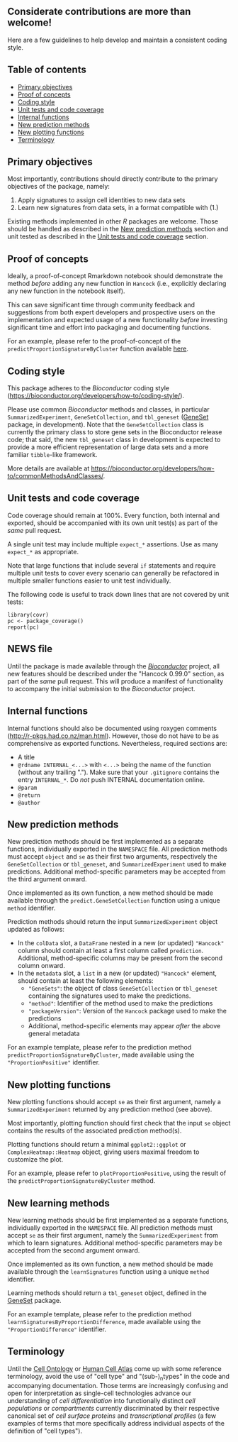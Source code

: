 
## Considerate contributions are more than welcome!

Here are a few guidelines to help develop and maintain a consistent coding style.

## Table of contents

* [Primary objectives](#primary-objectives)
* [Proof of concepts](#proof-of-concepts)
* [Coding style](#coding-style)
* [Unit tests and code coverage](#unit-tests-and-code-coverage)
* [Internal functions](#internal-functions)
* [New prediction methods](#new-prediction-methods)
* [New plotting functions](#new-plotting-functions)
* [Terminology](#terminology)

## Primary objectives

Most importantly, contributions should directly contribute to the primary objectives of the package, namely:

1. Apply signatures to assign cell identities to new data sets
2. Learn new signatures from data sets, in a format compatible with (1.)

Existing methods implemented in other _R_ packages are welcome.
Those should be handled as described in the [New prediction methods](#new-prediction-methods) section and unit tested as described in the [Unit tests and code coverage](#unit-tests-and-code-coverage) section.

## Proof of concepts

Ideally, a proof-of-concept Rmarkdown notebook should demonstrate the method _before_ adding any new function in `Hancock` (i.e., explicitly declaring any new function in the notebook itself).

This can save significant time through community feedback and suggestions from both expert developers and prospective users on the implementation and expected usage of a new functionality _before_ investing significant time and effort into packaging and documenting functions.

For an example, please refer to the proof-of-concept of the `predictProportionSignatureByCluster` function available [here](https://github.com/kevinrue/Hancock2018/blob/3e065aca67071338b1fcf496790da239ace5425c/1-proportion_signature.Rmd).


## Coding style

This package adheres to the _Bioconductor_ coding style (https://bioconductor.org/developers/how-to/coding-style/).

Please use common _Bioconductor_ methods and classes, in particular `SummarizedExperiment`, `GeneSetCollection`, and `tbl_geneset` ([GeneSet](https://github.com/Kayla-Morrell/GeneSet) package, in development).
Note that the `GeneSetCollection` class is currently the primary class to store gene sets in the Bioconductor release code; that said, the new `tbl_geneset` class in development is expected to provide a more efficient representation of large data sets and a more familiar `tibble`-like framework.

More details are available at https://bioconductor.org/developers/how-to/commonMethodsAndClasses/.

## Unit tests and code coverage

Code coverage should remain at 100%.
Every function, both internal and exported, should be accompanied with its own unit test(s) as part of the _same_ pull request.

A single unit test may include multiple `expect_*` assertions. Use as many `expect_*` as appropriate.

Note that large functions that include several `if` statements and require multiple unit tests to cover every scenario can generally be refactored in multiple smaller functions easier to unit test individually.

The following code is useful to track down lines that are not covered by unit tests:

```
library(covr)
pc <- package_coverage()
report(pc)
```

## NEWS file

Until the package is made available through the [_Bioconductor_](https://bioconductor.org) project, all new features should be described under the "Hancock 0.99.0" section, as part of the _same_ pull request.
This will produce a manifest of functionality to accompany the initial submission to the _Bioconductor_ project.

## Internal functions

Internal functions should also be documented using roxygen comments (http://r-pkgs.had.co.nz/man.html).
However, those do not have to be as comprehensive as exported functions.
Nevertheless, required sections are:

- A title
- `@rdname INTERNAL_<...>` with `<...>` being the name of the function (without any trailing ".").
    Make sure that your `.gitignore` contains the entry `INTERNAL_*`. Do _not_ push INTERNAL documentation online.
- `@param`
- `@return`
- `@author`

## New prediction methods

New prediction methods should be first implemented as a separate functions, individually exported in the `NAMESPACE` file.
All prediction methods must accept `object` and `se` as their first two arguments, respectively the `GeneSetCollection` or `tbl_geneset`, and `SummarizedExperiment` used to make predictions.
Additional method-specific parameters may be accepted from the third argument onward.

Once implemented as its own function, a new method should be made available through the `predict.GeneSetCollection` function using a unique `method` identifier.

Prediction methods should return the input `SummarizedExperiment` object updated as follows:

- In the `colData` slot, a `DataFrame` nested in a new (or updated) `"Hancock"` column should contain at least a first column called `prediction`. Additional, method-specific columns may be present from the second column onward.
- In the `metadata` slot, a `list` in a new (or updated) `"Hancock"` element, should contain at least the following elements:
    - `"GeneSets"`: the object of class `GeneSetCollection` or `tbl_geneset` containing the signatures used to make the predictions.
    - `"method"`: Identifier of the method used to make the predictions
    - `"packageVersion"`: Version of the `Hancock` package used to make the predictions
    - Additional, method-specific elements may appear _after_ the above general metadata

For an example template, please refer to the prediction method `predictProportionSignatureByCluster`, made available using the `"ProportionPositive"` identifier.

## New plotting functions

New plotting functions should accept `se` as their first argument, namely a `SummarizedExperiment` returned by any prediction method (see above).

Most importantly, plotting function should first check that the input `se` object contains the results of the associated prediction method(s).

Plotting functions should return a minimal `ggplot2::ggplot` or `ComplexHeatmap::Heatmap` object, giving users maximal freedom to customize the plot.

For an example, please refer to `plotProportionPositive`, using the result of the `predictProportionSignatureByCluster` method.

## New learning methods

New learning methods should be first implemented as a separate functions, individually exported in the `NAMESPACE` file.
All prediction methods must accept `se` as their first argument, namely the `SummarizedExperiment` from which to learn signatures.
Additional method-specific parameters may be accepted from the second argument onward.

Once implemented as its own function, a new method should be made available through the `learnSignatures` function using a unique `method` identifier.

Learning methods should return a `tbl_geneset` object, defined in the [GeneSet](https://github.com/Kayla-Morrell/GeneSet) package.

For an example template, please refer to the prediction method `learnSignaturesByProportionDifference`, made available using the `"ProportionDifference"` identifier.

## Terminology

Until the [Cell Ontology](https://www.ebi.ac.uk/ols/ontologies/cl) or [Human Cell Atlas](https://www.humancellatlas.org) come up with some reference terminology, avoid the use of "cell type" and "(sub-)<sub>n</sub>types" in the code and accompanying documentation.
Those terms are increasingly confusing and open for interpretation as single-cell technologies advance our understanding of _cell differentiation_ into functionally distinct _cell populations_ or _compartments_ currently discriminated by their respective canonical set of _cell surface proteins_ and _transcriptional profiles_ (a few examples of terms that more specifically address individual aspects of the definition of "cell types").
